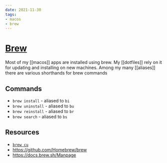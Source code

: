 ```yaml
---
date: 2021-11-30
tags:
- macos
- brew
---
```


# [Brew](https://brew.sh/)

Most of my [[macos]] apps are installed using brew.
My [[dotfiles]] rely on it for updating and installing on new machines. Among my many [[aliases]] there are various shorthands for brew commands

## Commands
- `brew install` - aliased to `bi`
- `brew uninstall` - aliased to `bu`
- `brew reinstall` - aliased to `br`
- `brew search` - aliased to `bs`

## Resources
- [`brew cu`](https://github.com/buo/homebrew-cask-upgrade)
- https://github.com/Homebrew/brew
- https://docs.brew.sh/Manpage
